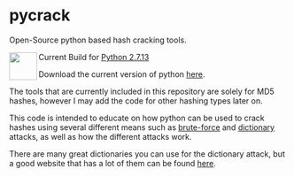 # pycrack
Open-Source python based hash cracking tools.

<a href=https://www.python.org/><img src="https://images.duckduckgo.com/iu/?u=http%3A%2F%2Fupload.wikimedia.org%2Fwikipedia%2Fcommons%2Fthumb%2Fc%2Fc3%2FPython-logo-notext.svg%2F1024px-Python-logo-notext.svg.png&f=1" align="left" width=50px height=50px></a>Current Build for <a href=https://www.python.org/downloads/release/python-2713/>Python 2.7.13</a>

Download the current version of python <a href=https://www.python.org/downloads/>here</a>.

The tools that are currently included in this repository are solely for MD5 hashes, however I may add the code for other hashing types later on.

This code is intended to educate on how python can be used to crack hashes using several different means such as <a href=https://en.wikipedia.org/wiki/Brute-force_attack>brute-force</a> and <a href=https://en.wikipedia.org/wiki/Dictionary_attack>dictionary</a> attacks, as well as how the different attacks work.

There are many great dictionaries you can use for the dictionary attack, but a good website that has a lot of them can be found <a href=https://wiki.skullsecurity.org/Passwords>here</a>.
